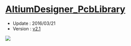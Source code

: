 [AltiumDesigner_PcbLibrary](https://github.com/KitSprout/AltiumDesigner_PcbLibrary)
=========================
* Update : 2016/03/21
* Version : [v2.1](https://github.com/KitSprout/AltiumDesigner_PcbLibrary/releases/tag/v2.1)

<img src="https://lh6.googleusercontent.com/-Yn64tjOW7Vo/U-jG4QG0ZGI/AAAAAAAAKM8/2cyZLPPg3cU/s1600/Package.png" />
